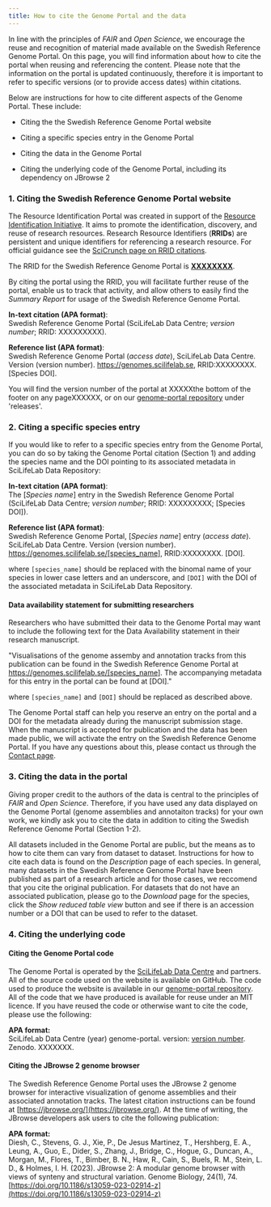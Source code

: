 ```yaml
---
title: How to cite the Genome Portal and the data
---
```


In line with the principles of _FAIR_ and _Open Science_, we encourage the reuse and recognition of material made available on the Swedish Reference Genome Portal.
On this page, you will find information about how to cite the portal when reusing and referencing the content. Please note that the information on the portal is
updated continuously, therefore it is important to refer to specific versions (or to provide access dates) within citations.

Below are instructions for how to cite different aspects of the Genome Portal. These include:

- Citing the the Swedish Reference Genome Portal website

- Citing a specific species entry in the Genome Portal

- Citing the data in the Genome Portal

- Citing the underlying code of the Genome Portal, including its dependency on JBrowse 2

### 1. Citing the Swedish Reference Genome Portal website

The Resource Identification Portal was created in support of the <a target="_blank" href="https://www.rrids.org/">Resource Identification Initiative</a>.
It aims to promote the identification, discovery, and reuse of research resources. Research Resource Identifiers (**RRIDs**) are persistent and unique identifiers for
referencing a research resource. For official guidance see the [SciCrunch page on RRID citations](https://scicrunch.org/resources/about/guidelines).

The RRID for the Swedish Reference Genome Portal is [**XXXXXXXX**](https://XXXXXXXXXX).

By citing the portal using the RRID, you will facilitate further reuse of the portal, enable us to track that activity, and allow others to easily find the _Summary Report_
for usage of the Swedish Reference Genome Portal.

**In-text citation (APA format)**:\
Swedish Reference Genome Portal (SciLifeLab Data Centre; _version number_; RRID: XXXXXXXXX).

**Reference list (APA format)**:\
Swedish Reference Genome Portal (_access date_), SciLifeLab Data Centre. Version (version number). <https://genomes.scilifelab.se>, RRID:XXXXXXXX. [Species DOI].

You will find the version number of the portal at XXXXXthe bottom of the footer on any pageXXXXXX, or on our
<a target="_blank" href="https://github.com/ScilifelabDataCentre/genome-portal/">genome-portal repository</a> under 'releases'.

### 2. Citing a specific species entry

If you would like to refer to a specific species entry from the Genome Portal, you can do so by taking the Genome Portal citation (Section 1) and adding the species name and the
DOI pointing to its associated metadata in SciLifeLab Data Repository:

**In-text citation (APA format)**:\
The [_Species name_] entry in the Swedish Reference Genome Portal (SciLifeLab Data Centre; _version number_; RRID: XXXXXXXXX; [Species DOI]).

**Reference list (APA format)**:\
Swedish Reference Genome Portal, [_Species name_] entry (_access date_). SciLifeLab Data Centre. Version (version number). <https://genomes.scilifelab.se/[species_name>], RRID:XXXXXXXX. [DOI].

where `[species_name]` should be replaced with the binomal name of your species in lower case letters and an underscore, and `[DOI]` with the DOI of the associated metadata in SciLifeLab Data Repository.

#### Data availability statement for submitting researchers

Researchers who have submitted their data to the Genome Portal may want to include the following text for the Data Availability statement in their research manuscript.

"Visualisations of the genome assemby and annotation tracks from this publication can be found in the Swedish Reference Genome Portal at <https://genomes.scilifelab.se/[species_name>].
The accompanying metadata for this entry in the portal can be found at [DOI]."

where `[species_name]` and `[DOI]` should be replaced as described above.

The Genome Portal staff can help you reserve an entry on the portal and a DOI for the metadata already during the manuscript submission stage. When the manuscript is accepted for publication and the data has been
made public, we will activate the entry on the Swedish Reference Genome Portal. If you have any questions about this, please contact us through the <a href="/contact">Contact page</a>.

### 3. Citing the data in the portal

Giving proper credit to the authors of the data is central to the principles of _FAIR_ and _Open Science_. Therefore, if you have used any data displayed on the Genome Portal
(genome assemblies and annotaiton tracks) for your own work, we kindly ask you to cite the data in addition to citing the Swedish Reference Genome Portal (Section 1-2).

All datasets included in the Genome Portal are public, but the means as to how to cite them can vary from dataset to dataset. Instructions for how to cite each data is found on
the _Description_ page of each species. In general, many datasets in the Swedish Reference Genome Portal have been published as part of a research article and for those cases,
we reccomend that you cite the original publication. For datasets that do not have an associated publication, please go to the _Download_ page for the species, click the *Show reduced table view*
button and see if there is an accession number or a DOI that can be used to refer to the dataset.

### 4. Citing the underlying code

#### Citing the Genome Portal code

The Genome Portal is operated by the <a target="_blank" href="https://scilifelab.se/data">SciLifeLab Data Centre</a> and partners. All of the source code used on the website is available on GitHub.
The code used to produce the website is available in our <a target="_blank" href="https://github.com/ScilifelabDataCentre/genome-portal/">genome-portal repository</a>.
All of the code that we have produced is available for reuse under an MIT licence. If you have reused the code or otherwise want to cite the code, please use the following:

**APA format:**\
SciLifeLab Data Centre (year) genome-portal. version: [version number](Software). Zenodo. XXXXXXX<XXXXXXX>.

#### Citing the JBrowse 2 genome browser

The Swedish Reference Genome Portal uses the JBrowse 2 genome browser for interactive visualization of genome assemblies and their associated annotation tracks.
The latest citation instructions can be found at [https://jbrowse.org/](https://jbrowse.org/). At the time of writing, the JBrowse developers ask users to cite the following publication:

**APA format:**\
Diesh, C., Stevens, G. J., Xie, P., De Jesus Martinez, T., Hershberg, E. A., Leung, A., Guo, E., Dider, S., Zhang, J., Bridge, C., Hogue, G., Duncan, A., Morgan, M., Flores, T., Bimber, B. N., Haw, R., Cain, S., Buels, R. M., Stein, L. D., & Holmes, I. H. (2023). JBrowse 2: A modular genome browser with views of synteny and structural variation. Genome Biology, 24(1), 74. [https://doi.org/10.1186/s13059-023-02914-z](https://doi.org/10.1186/s13059-023-02914-z)
